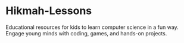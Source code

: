 # Hikmah-Lessons
Educational resources for kids to learn computer science in a fun way. Engage young minds with coding, games, and hands-on projects.
